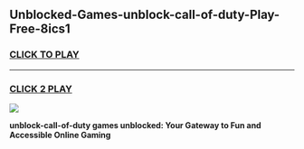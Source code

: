 
## Unblocked-Games-unblock-call-of-duty-Play-Free-8ics1
<h3>
<a href="https://premium76.site?title=unblock-call-of-duty&ref=20M">CLICK TO PLAY</a></h3>
<hr>

<h3>
<a href="https://premium76.site?title=unblock-call-of-duty&ref=20M">CLICK 2 PLAY</a>
  
</h3>

<a href="https://premium76.site?title=unblock-call-of-duty&ref=19M"><img src="https://clearcache.store/games.png"></a>


**unblock-call-of-duty games unblocked: Your Gateway to Fun and Accessible Online Gaming**
